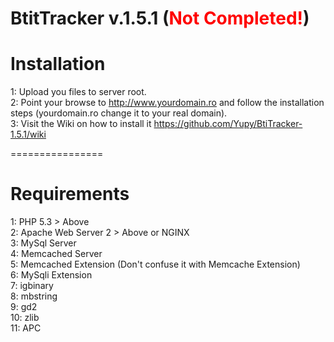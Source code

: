<h1>BtitTracker v.1.5.1 (<font color='red'>Not Completed!</font>)</h1>

Installation
================

1: Upload you files to server root.
<br />
2: Point your browse to http://www.yourdomain.ro and follow the installation steps (yourdomain.ro change it to your real domain). 
<br />
3: Visit the Wiki on how to install it https://github.com/Yupy/BtiTracker-1.5.1/wiki

================

Requirements
================

1: PHP 5.3 > Above
<br />
2: Apache Web Server 2 > Above or NGINX
<br />
3: MySql Server
<br />
4: Memcached Server
<br />
5: Memcached Extension (Don't confuse it with Memcache Extension)
<br />
6: MySqli Extension
<br />
7: igbinary
<br />
8: mbstring
<br />
9: gd2
<br />
10: zlib
<br />
11: APC
